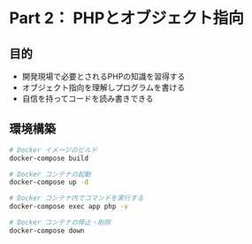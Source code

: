 # Part 2： PHPとオブジェクト指向

## 目的

* 開発現場で必要とされるPHPの知識を習得する
* オブジェクト指向を理解しプログラムを書ける
* 自信を持ってコードを読み書きできる

## 環境構築

```bash
# Docker イメージのビルド
docker-compose build

# Docker コンテナの起動
docker-compose up -d

# Docker コンテナ内でコマンドを実行する
docker-compose exec app php -v

# Docker コンテナの停止・削除
docker-compose down
```
